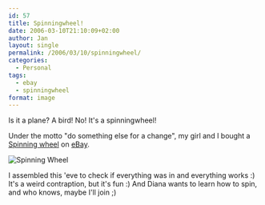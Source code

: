 ```yaml
---
id: 57
title: Spinningwheel!
date: 2006-03-10T21:10:09+02:00
author: Jan
layout: single
permalink: /2006/03/10/spinningwheel/
categories:
  - Personal
tags:
  - ebay
  - spinningwheel
format: image
---
```

Is it a plane? A bird! No! It's a spinningwheel!

Under the motto "do something else for a change", my girl and I bought a [Spinning wheel](https://sadevil.org/piwigo/index.php/category/92-spinning) on [eBay](http://cgi.benl.ebay.be/ws/eBayISAPI.dll?ViewItem&rd=1&item=8264090330&ssPageName=STRK:MEWN:IT).

![Spinning Wheel](/assets/images/2006/03/small_IMG_1595-sm.jpg) 

I assembled this 'eve to check if everything was in and everything works :) It's a weird contraption, but it's fun :) And Diana wants to learn how to spin, and who knows, maybe I'll join ;)
